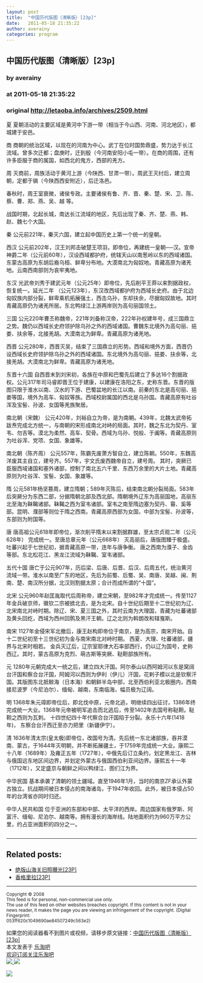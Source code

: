 ```yaml
---
layout: post
title:  "中国历代版图（清晰版）[23p]"
date:   2011-05-18 21:35:22
author: averainy
categories: program
---
```


## 中国历代版图（清晰版）[23p]
### by averainy
### at 2011-05-18 21:35:22
### original <http://letaoba.info/archives/2509.html>

<p>夏 夏朝活动的主要区域是黄河中下游一带（相当于今山西、河南、河北地区），都城建于安邑。</p>
<p><img src="http://www.chiculture.net/9001/map/image/1/Pic18348.jpg" alt=""><br>
商 商朝的统治区域，以现在的河南为中心。武丁在位时国势鼎盛，势力达于长江流域。曾多次迁都；盘庚时，迁到殷（今河南安阳小屯一带）。在商的周围，还有许多臣服于商的属国，如西北的鬼方，西部的羌方。</p>
<p><img src="http://www.chiculture.net/9001/map/image/1/Pic18349.jpg" alt=""><br>
周 灭商前，周族活动于黄河上游（今陕西、甘肃一带）。周武王灭纣后，建立周朝，定都于镐（今陕西西安附近），后迁洛邑。</p>
<p><img src="http://www.chiculture.net/9001/map/image/1/Pic18350.jpg" alt=""><br>
春秋时，周王室衰微，诸侯专政。主要诸侯有鲁、齐、晋、秦、楚、宋、卫、陈、蔡、曹、郑、燕、吴、越 等。</p>
<p><img src="http://www.chiculture.net/9001/map/image/1/Pic18351.jpg" alt=""><br>
战国时期，北起长城，南达长江流域的地区，先后出现了秦、齐、楚、燕、韩、赵、魏七个大国。</p>
<p><img src="http://www.chiculture.net/9001/map/image/1/Pic18352.jpg" alt=""><br>
秦 公元前221年，秦灭六国，建立起中国历史上第一个统一的皇朝。</p>
<p><img src="http://www.chiculture.net/9001/map/image/1/Pic18353.jpg" alt=""><br>
西汉 公元前202年，汉王刘邦击破楚王项羽，即帝位，再建统一皇朝──汉。宣帝神爵二年（公元前60年），汉设西域都护府，统辖天山以南葱岭以东的西域诸国。东蒙古高原为东胡后裔乌桓、鲜卑分布地。大漠南北为匈奴地。青藏高原为诸羌地。云南西南部则为哀牢夷地。</p>
<p><img src="http://www.chiculture.net/9001/map/image/1/Pic18354.jpg" alt=""><br>
东汉 光武帝刘秀于建武元年（公元25年）即帝位，先后削平王莽以来割据政权，恢复统一。延光二年 （公元123年），东汉改西域都护府为西域长史府。由于北边匈奴族内部分裂，鲜卑乘机拓展强土，西击乌孙，东却扶余，尽据匈奴故地。其时青藏高原仍为诸羌所居。东北鸭绿江上游两岸则为高句丽国领土。</p>
<p><img src="http://www.chiculture.net/9001/map/image/1/Pic18355.jpg" alt=""><br>
三国 公元220年曹丕称魏帝，221年刘备称汉帝，222年孙权建年号，成三国鼎立之势。魏仍以西域长史府领护除乌孙之外的西域诸国。曹魏东北境外为高句丽、挹娄、扶余等，北接羌胡。大漠南北为鲜卑。青藏高原为诸羌地。</p>
<p><img src="http://www.chiculture.net/9001/map/image/1/Pic18356.jpg" alt=""><br>
西晋 公元280年，西晋灭吴，结束了三国鼎立的形势。西域和境外方面，西晋仍设西域长史府领护除乌孙之外的西域诸国。东北境外为高句丽、挹娄、扶余等，北接羌胡。大漠南北为鲜卑。青藏高原为诸羌地。</p>
<p><img src="http://www.chiculture.net/9001/map/image/1/Pic18357.jpg" alt=""><br>
东晋十六国 自西晋末到刘宋初，各族在中原和巴蜀先后建立了多达16个割据政权。公元317年司马睿即晋王位于建康，以建康在洛阳之东，史称东晋。东晋的版图只限于淮水以南、汉水的下游、巴蜀盆地的长江以南。前秦的东北是高句丽、挹娄等国，境外为高车、匈奴等族。西域校尉属国的西北是乌孙国。青藏高原有吐谷浑及宝髻、孙波、女国等羌族聚居。</p>
<p><img src="http://www.chiculture.net/9001/map/image/1/Pic18358.jpg" alt=""><br>
南北朝（宋魏） 公元420年，刘裕自立为帝，是为南朝。439年，北魏太武帝拓跋焘完成北方统一，与南朝的宋形成南北对峙的局面。其时，魏之东北为契丹、室韦、勿吉等。漠北为柔然、高车、契骨。西域为乌孙、悦般、于阗等。青藏高原则为吐谷浑、党项、女国、象雄等。</p>
<p><img src="http://www.chiculture.net/9001/map/image/1/Pic18360.jpg" alt=""><br>
南北朝（陈齐周） 公元557年，陈霸先废萧方智自立，建立陈朝。550年，东魏高洋废其主自立，建号齐。557年，宇文氏废西魏帝自立，建号周。 其时，突厥已臣服西域诸国和塞外诸部，控制了南北五六千里、东西万余里的大片土地。青藏高原则为吐谷浑、宝髻、女国、象雄等。</p>
<p><img src="http://www.chiculture.net/9001/map/image/1/Pic18359.jpg" alt=""><br>
隋 公元581年杨坚篡周，建立隋朝；589年灭陈后，结束南北朝分裂局面。583年后突厥分为东西二部，分据隋朝北部及西北部。隋朝境外辽东为高丽国地，高丽东北至海为靺鞨诸部。靺鞨之西为室韦诸部。室韦之南至隋边塞为契丹、霫、奚等部。昆明、濮部等则位于隋之西南。青藏高原西部为女国，中部为宝髻、孙波等，东部则为附国等。</p>
<p><img src="http://www.chiculture.net/9001/map/image/1/Pic18361.jpg" alt=""><br>
唐 唐高祖公元618年即帝位，渐次削平隋末以来割据群雄，至太宗贞观二年（公元628年） 完成统一。至唐总章元年（公元668年） 灭高丽后，唐版图臻于极盛。吐蕃兴起于七世纪初，据青藏高原一带，连年与唐争衡。 唐之西南为濮子、金齿等部。东北松花江、黑龙江流域为靺鞨、室韦诸部。</p>
<p><img src="http://www.chiculture.net/9001/map/image/1/Pic18362.jpg" alt=""><br>
五代十国 唐亡于公元907年，历后梁、后唐、后晋、后汉、后周五代，统治黄河流域一带。淮水以南至广东的地区，先后为前蜀、后蜀、吴、南唐、吴越、闽、荆南、楚、南汉所分据，北汉则割据太原；合计而成所谓的“十国”。</p>
<p><img src="http://www.chiculture.net/9001/map/image/1/Pic18363.jpg" alt=""><br>
北宋 公元960年赵匡胤取代后周称帝，建立宋朝，至982年才完成统一。传至1127年金兵破京师，徽钦二宗被掳北去，是为北宋。自十世纪后期至十二世纪初为辽、北宋南北对峙时期。除辽、宋、夏三国之外，其时云南为大理国，青藏为吐蕃诸部及黄头回纥，西域为西州回鹘及黑汗王朝。辽之北则为斡朗改和辖戛斯。</p>
<p><img src="http://www.chiculture.net/9001/map/image/1/Pic18364.jpg" alt=""><br>
南宋 1127年金侵宋军北撤后，康王赵构即帝位于南京，是为高宗，南宋开始。自十二世纪初至十三世纪初为金与南宋南北对峙时期。 西夏、大理、吐蕃诸部，疆界与北宋时相若。 金兵灭辽后，辽宗室耶律大石率部西行，仍以辽为国号，史称西辽。其时，蒙古高原为克烈、萌古斯等突厥、鞑靼部族所有。</p>
<p><img src="http://www.chiculture.net/9001/map/image/1/Pic18.jpg" alt=""><br>
元 1280年元朝完成大一统之后，建立四大汗国。阿尔泰山以西阿姆河以东是窝阔台汗国和察合台汗国，阿姆河以西则为伊利（伊儿）汗国，花剌子模以北是钦察汗国。其版图东北抵鲸海（日本海）和朝鲜半岛中部，北至西伯利亚北极圈内，西南接尼波罗（今尼泊尔）、缅甸、越南，东南临海，幅员极为辽阔。</p>
<p><img src="http://www.chiculture.net/9001/map/image/1/Pic18366.jpg" alt=""><br>
明 1368年朱元璋即帝位后，即北伐中原，元帝北逃，明继续四出征讨，1386年终完成统一大业。1368年元帝被明军追击而北逃后，传至1402年去国号称鞑靼。鞑靼之西则为瓦刺。 十四世纪四十年代察合台汗国陷于分裂。永乐十六年(1418年)， 东察合台汗西迁至亦力把里（新疆伊宁）。</p>
<p><img src="http://www.chiculture.net/9001/map/image/1/Pic18367.jpg" alt=""><br>
清 1636年清太宗(皇太极)即帝位，改国号为清。先后统一东北诸部族，吞并漠南、蒙古，于1644年灭明朝，并不断拓展疆土，于1759年完成统一大业。康熙二十八年（1689年）及雍正五年（1727年），中俄先后订立条约，划定黑龙江、吉林与俄国远东地区间边界，并划定外蒙古与俄国西伯利亚间边界。康熙五十一年（1712年），又定盛京与朝鲜之间以鸭绿江、图们江为界。</p>
<p><img src="http://www.chiculture.net/9001/map/image/1/Pic18368.jpg" alt=""><br>
中华民国 基本承袭了清朝的领土疆域。直至1946年1月，当时的南京ZF承认外蒙古独立。抗战期间被日本侵占的南海诸岛，于1947年收回。此外，被日本侵占50年的台湾省亦同时归还。</p>
<p><img src="http://www.chiculture.net/9001/map/image/1/Pic18369.jpg" alt=""><br>
中华人民共和国 位于亚洲的东部和中部、太平洋的西岸。周边国家有俄罗斯、阿富汗、缅甸、尼泊尔、越南等。拥有漫长的海岸线。陆地面积约为960万平方公里，约占亚洲面积的四分之一。</p>
<p><img src="http://www.chiculture.net/9001/map/image/1/Pic18370.jpg" alt=""></p>
<hr><h2>Related posts:</h2><ul><li><a href="http://letaoba.info/archives/1510.html" rel="bookmark" title="Permanent Link: 绝版山海关旧照曝光[23P]">绝版山海关旧照曝光[23P]</a></li><li><a href="http://letaoba.info/archives/2453.html" rel="bookmark" title="Permanent Link: 香格里拉[23P]">香格里拉[23P]</a></li></ul><hr><small>Copyright © 2008<br> This feed is for personal, non-commercial use only. <br> The use of this feed on other websites breaches copyright. If this content is not in your news reader, it makes the page you are viewing an infringement of the copyright. (Digital Fingerprint:<br> 053ff620c1049690ae84507249c563e2)</small><p>如果您的阅读器看不到图片或视频，请移步原文链接：<a href="http://letaoba.info/archives/2509.html">中国历代版图（清晰版）[23p]</a>
<br>本文发表于 <a href="http://letaoba.info">乐淘吧</a>
<br><a href="http://letaoba.info/subscribe">欢迎订阅关注乐淘吧</a><br>
<a href="http://dianpu.tao123.com?pid=mm_14340546_0_0&amp;eventid=102167">
<img border="0" src="http://letaoba.info/wp-content/uploads/2011/05/taodianpu.png">
</a>
<a href="http://www.alivv.cn//?uid=AL110518211522222014"><img src="http://www.alivv.cn/images/alivv_179x55.gif" style="border:0"></a>
<a href="http://letaoba.info/aboutletaoba/ads"><img alt="" src="http://letaoba.info/wp-content/uploads/2011/05/%E5%B9%BF%E5%91%8A%E4%BD%8D%E6%8B%9B%E7%A7%9F.gif" border="0"></a></p>
<div>
<a href="http://feeds.feedburner.com/~ff/blogspot/CRBRG?a=3ZCf37XahC0:xI5MH430onw:yIl2AUoC8zA"><img src="http://feeds.feedburner.com/~ff/blogspot/CRBRG?d=yIl2AUoC8zA" border="0"></a>
</div><img src="http://feeds.feedburner.com/~r/blogspot/CRBRG/~4/3ZCf37XahC0" height="1" width="1">